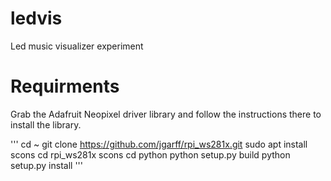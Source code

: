 # ledvis
Led music visualizer experiment


# Requirments

Grab the Adafruit Neopixel driver library and follow the instructions there
to install the library. 

'''
cd ~
git clone https://github.com/jgarff/rpi_ws281x.git
sudo apt install scons
cd rpi_ws281x
scons
cd python
python setup.py build
python setup.py install
'''
